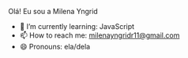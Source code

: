 Olá! Eu sou a Milena Yngrid

- 🌱 I’m currently learning: JavaScript
- 📫 How to reach me: milenayngridr11@gmail.com
- 😄 Pronouns: ela/dela

 
